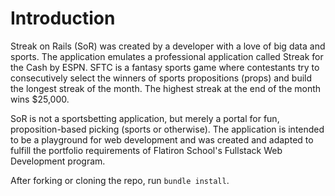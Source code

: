 # Introduction

Streak on Rails (SoR) was created by a developer with a love of big data and sports. The application emulates a professional application called Streak for the Cash by ESPN. SFTC is a fantasy sports game where contestants try to consecutively select the winners of sports propositions (props) and build the longest streak of the month. The highest streak at the end of the month wins $25,000.

SoR is not a sportsbetting application, but merely a portal for fun, proposition-based picking (sports or otherwise). The application is intended to be a playground for web development and was created and adapted to fulfill the portfolio requirements of Flatiron School's Fullstack Web Development program. 

After forking or cloning the repo, run ```bundle install```.